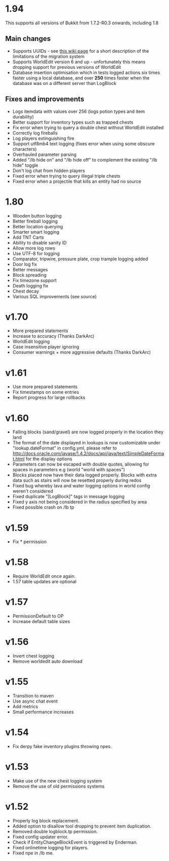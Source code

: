 # 1.94

This supports all versions of Bukkit from 1.7.2-R0.3 onwards, including 1.8

## Main changes

* Supports UUIDs - see [this wiki page](https://github.com/LogBlock/LogBlock/wiki/Converting-a-pre-existing-database-to-use-UUIDs) for a short description of the limitations of the migration system
* Supports WorldEdit version 6 and up - unfortunately this means dropping support for previous versions of WorldEdit
* Database insertion optimisation which in tests logged actions six times faster using a local database, and over **250** times faster when the database was on a different server than LogBlock

## Fixes and improvements

* Logs itemdata with values over 256 (logs potion types and item durability)
* Better support for inventory types such as trapped chests
* Fix error when trying to query a double chest without WorldEdit installed
* Correctly log fireballs
* Log players extinguishing fire
* Support utf8mb4 text logging (fixes error when using some obscure characters)
* Overhauled parameter parsing
* Added "/lb hide on" and "/lb hide off" to complement the existing "/lb hide" toggle
* Don't log chat from hidden players
* Fixed error when trying to query illegal triple chests
* Fixed error when a projectile that kills an entity had no source

# 1.80
* Wooden button logging
* Better fireball logging
* Better location querying
* Smarter smart logging
* Add TNT Carts
* Ability to disable sanity ID
* Allow more log rows
* Use UTF-8 for logging
* Comparator, tripwire, pressure plate, crop trample logging added
* Door log fix
* Better messages
* Block spreading
* Fix timezone support
* Death logging fix
* Chest decay
* Various SQL improvements (see source)


# v1.70
* More prepared statements
* Increase to accuracy (Thanks DarkArc)
* WorldEdit logging
* Case insensitive player ignoring
* Consumer warnings + more aggressive defaults (Thanks DarkArc)

# v1.61
* Use more prepared statements
* Fix timestamps on some entries
* Report progress for large rollbacks


# v1.60
* Falling blocks (sand/gravel) are now logged properly in the location they land
* The format of the date displayed in lookups is now customizable under "lookup.dateFormat" in config.yml, please refer to http://docs.oracle.com/javase/1.4.2/docs/api/java/text/SimpleDateFormat.html for the display options
* Parameters can now be escaped with double quotes, allowing for spaces in parameters e.g (world "world with spaces")
* Blocks placed now have their data logged properly. Blocks with extra data such as stairs will now be resetted properly during redos
* Fixed bug whereby lava and water logging options in world config weren't considered
* Fixed duplicate "[LogBlock]" tags in message logging
* Fixed y axis not being considered in the radius specified by area
* Fixed possible crash on /lb tp


# v1.59
* Fix * permission

# v1.58
* Require WorldEdit once again.
* 1.57 table updates are optional

# v1.57
* PermissionDefault to OP
* Increase default table sizes

# v1.56
* Invert chest logging
* Remove worldedit auto download

# v1.55
* Transition to maven
* Use async chat event
* Add metrics
* Small performance increases

# v1.54
* Fix derpy fake inventory plugins throwing npes.

# v1.53
* Make use of the new chest logging system
* Remove the use of old permissions systems

# v1.52
* Properly log block replacement.
* Added option to disallow tool dropping to prevent item duplication.
* Removed double logblock.tp permission.
* Fixed config updater error.
* Check if EntityChangeBlockEvent is triggered by Enderman.
* Fixed onlinetime logging for players.
* Fixed npe in /lb me.
